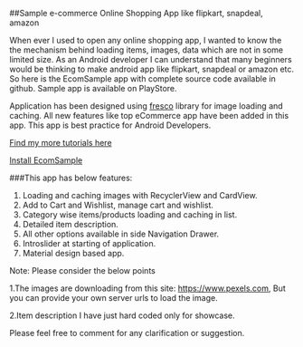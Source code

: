 ##Sample e-commerce Online Shopping App like flipkart, snapdeal, amazon

When ever I used to open any online shopping app, I wanted to know the the mechanism behind loading items, images, data which are not in some limited size. As an Android developer I can understand that many beginners would be thinking to make android app like flipkart, snapdeal or amazon etc. So here is the EcomSample app with complete source code available in github. Sample app is available on PlayStore.

Application has been designed using [fresco](https://github.com/facebook/fresco) library for image loading and caching. All new features like top eCommerce app have been added in this app. This app is best practice for Android Developers.

[Find my more tutorials here ](http://allandroidprojects.blogspot.in/2016/11/ecomsample-sample-e-commerce-online.html)

[Install EcomSample ](https://play.google.com/store/apps/details?id=com.allandroidprojects.ecomsample&hl=en)


###This app has below features:

1. Loading and caching images with RecyclerView and CardView.
2. Add to Cart and Wishlist, manage cart and wishlist.
3. Category wise items/products loading and caching in list.
4. Detailed item description.
5. All other options available in side Navigation Drawer.
6. Introslider at starting of application.
6. Material design based app.


Note: Please consider the below points

1.The images are downloading from this site: https://www.pexels.com, But you can provide your own server urls to load the image.

2.Item description I have just hard coded only for showcase. 

Please feel free to comment for any clarification or suggestion.
